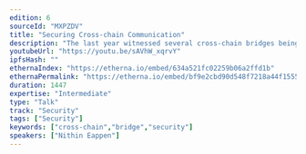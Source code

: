 ```yaml
---
edition: 6
sourceId: "MXPZDV"
title: "Securing Cross-chain Communication"
description: "The last year witnessed several cross-chain bridges being hacked and millions of dollars stolen by hackers. Despite the bridges having gone through several audits, we still see them getting exploited because hackers were able to get access to authorized private keys, signature replay attacks, etc. Let us see what a secure cross-chain bridge architecture should look like and what are the possible attack vectors and mitigation techniques."
youtubeUrl: "https://youtu.be/sAVhW_xqrvY"
ipfsHash: ""
ethernaIndex: "https://etherna.io/embed/634a521fc02259b06a2ffd1b"
ethernaPermalink: "https://etherna.io/embed/bf9e2cbd90d548f7218a44f155560b0397c2a16140237795f5a52a6b33787f55"
duration: 1447
expertise: "Intermediate"
type: "Talk"
track: "Security"
tags: ["Security"]
keywords: ["cross-chain","bridge","security"]
speakers: ["Nithin Eappen"]
---
```

